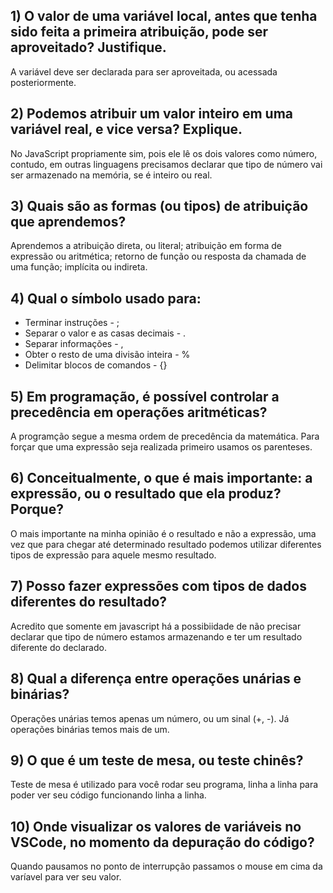 ## 1) O valor de uma variável local, antes que tenha sido feita a primeira atribuição, pode ser aproveitado? Justifique.
A variável deve ser declarada para ser aproveitada, ou acessada posteriormente. 

## 2) Podemos atribuir um valor inteiro em uma variável real, e vice versa? Explique.
No JavaScript propriamente sim, pois ele lê os dois valores como número, contudo, em outras linguagens precisamos declarar que tipo de número vai ser armazenado na memória, se é inteiro ou real. 

## 3) Quais são as formas (ou tipos) de atribuição que aprendemos?
Aprendemos a atribuição direta, ou literal; atribuição em forma de expressão ou aritmética; retorno de função ou resposta da chamada de uma função; implícita ou indireta. 

## 4) Qual o símbolo usado para:
* Terminar instruções - ;
* Separar o valor e as casas decimais - .
* Separar informações - ,
* Obter o resto de uma divisão inteira - %
* Delimitar blocos de comandos - {}

## 5) Em programação, é possível controlar a precedência em operações aritméticas?
A programção segue a mesma ordem de precedência da matemática. Para forçar que  uma expressão seja realizada primeiro usamos os parenteses.

## 6) Conceitualmente, o que é mais importante: a expressão, ou o resultado que ela produz? Porque?
O mais importante na minha opinião é o resultado e não a expressão, uma vez que para chegar até determinado resultado podemos utilizar diferentes tipos de expressão para aquele mesmo resultado.

## 7) Posso fazer expressões com tipos de dados diferentes do resultado?
Acredito que somente em javascript há a possibiidade de não precisar declarar que tipo de número estamos armazenando e ter um resultado diferente do declarado. 

## 8) Qual a diferença entre operações unárias e binárias?
Operações unárias temos apenas um número, ou um sinal (+, -). Já operações binárias temos mais de um. 

## 9) O que é um teste de mesa, ou teste chinês?
Teste de mesa é utilizado para você rodar seu programa, linha a linha para poder ver seu código funcionando linha a linha. 

## 10) Onde visualizar os valores de variáveis no VSCode, no momento da depuração do código?
Quando pausamos no ponto de interrupção passamos o mouse em cima da varíavel para ver seu valor. 



